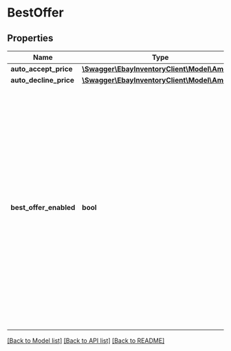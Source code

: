# BestOffer

## Properties
Name | Type | Description | Notes
------------ | ------------- | ------------- | -------------
**auto_accept_price** | [**\Swagger\EbayInventoryClient\Model\Amount**](Amount.md) |  | [optional] 
**auto_decline_price** | [**\Swagger\EbayInventoryClient\Model\Amount**](Amount.md) |  | [optional] 
**best_offer_enabled** | **bool** | This field indicates whether or not the Best Offer feature is enabled for the listing. A seller can enable the Best Offer feature for a listing as long as the category supports the Best Offer feature. The seller includes this field and sets its value to true to enable Best Offer feature. | [optional] 

[[Back to Model list]](../README.md#documentation-for-models) [[Back to API list]](../README.md#documentation-for-api-endpoints) [[Back to README]](../README.md)



